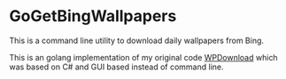# GoGetBingWallpapers

This is a command line utility to download daily wallpapers from Bing.

This is an golang implementation of my original code [WPDownload](https://github.com/pjsoni/WPDownload) which was based on C# and GUI based instead of command line.
